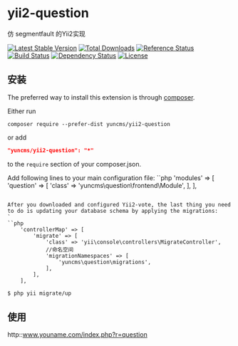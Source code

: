 # yii2-question

仿 segmentfault 的Yii2实现

[![Latest Stable Version](https://poser.pugx.org/yuncms/yii2-question/v/stable.png)](https://packagist.org/packages/yuncms/yii2-question)
[![Total Downloads](https://poser.pugx.org/yuncms/yii2-question/downloads.png)](https://packagist.org/packages/yuncms/yii2-question)
[![Reference Status](https://www.versioneye.com/php/yuncms:yii2-question/reference_badge.svg)](https://www.versioneye.com/php/yuncms:yii2-question/references)
[![Build Status](https://img.shields.io/travis/yiisoft/yii2-question.svg)](http://travis-ci.org/yuncms/yii2-question)
[![Dependency Status](https://www.versioneye.com/php/yuncms:yii2-question/dev-master/badge.png)](https://www.versioneye.com/php/yuncms:yii2-question/dev-master)
[![License](https://poser.pugx.org/yuncms/yii2-question/license.svg)](https://packagist.org/packages/yuncms/yii2-question)



安装
----

The preferred way to install this extension is through [composer](http://getcomposer.org/download/).

Either run

```
composer require --prefer-dist yuncms/yii2-question
```

or add

```json
"yuncms/yii2-question": "*"
```

to the `require` section of your composer.json.

Add following lines to your main configuration file:
``php
'modules' => [
    'question' => [
        'class' => 'yuncms\question\frontend\Module',
    ],
],
```

After you downloaded and configured Yii2-vote, the last thing you need to do is updating your database schema by applying the migrations:
`
``php
    'controllerMap' => [
        'migrate' => [
            'class' => 'yii\console\controllers\MigrateController',
			//命名空间
			'migrationNamespaces' => [
                'yuncms\question\migrations',
            ],
        ],
    ],
```

```bash
$ php yii migrate/up
```

使用
----

http::www.youname.com/index.php?r=question
